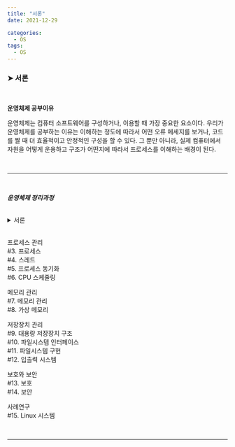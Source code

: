 ```yaml
---
title: "서론"
date: 2021-12-29

categories:
  - OS
tags:
  - OS
---
```

<!-- 제목은 ###title 로 고정 -->
### ➤ 서론

<br>

**운영체제 공부이유**

운영체제는 컴퓨터 소프트웨어를 구성하거나, 이용할 때 가장 중요한 요소이다. 우리가 운영체제를 공부하는 이유는 이해하는 정도에 따라서 어떤 오류 메세지를 보거나, 코드를 짤 때 더 효율적이고 안정적인 구성을 할 수 있다. 그 뿐만 아니라, 실제 컴퓨터에서 자원을 어떻게 운용하고 구조가 어떤지에 따라서 프로세스를 이해하는 배경이 된다.

<br>

---

<br>

***운영체제 정리과정***

<br>
<details>
<summary> 서론 </summary>
<div markdown="1">

#1. 서론  
#2. 운영체제 구조  

</div>
</details>

<br>

프로세스 관리  
#3. 프로세스  
#4. 스레드  
#5. 프로세스 동기화  
#6. CPU 스케줄링  



메모리 관리  
#7. 메모리 관리  
#8. 가상 메모리  



저장장치 관리  
#9. 대용량 저장장치 구조  
#10. 파일시스템 인터페이스  
#11. 파일시스템 구현  
#12. 입출력 시스템  



보호와 보안  
#13. 보호  
#14. 보안  



사례연구  
#15. Linux 시스템  




<br>

---

<br>
<br>